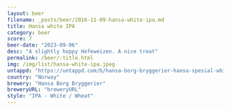 ```yaml
---
layout: beer
filename: _posts/beer/2016-11-09-hansa-white-ipa.md
title: Hansa white IPA
category: beer
score: 7
beer-date: "2023-09-06"
desc: "A slightly hoppy Hefeweizen. A nice treat"
permalink: /beer/:title.html
img: /img/list/hansa-white-ipa.jpeg
untappd: "https://untappd.com/b/hansa-borg-bryggerier-hansa-spesial-white-ipa/1414882"
country: "Norway"
brewery: "Hansa Borg Bryggerier"
breweryURL: "breweryURL"
style: "IPA - White / Wheat"
---
```

